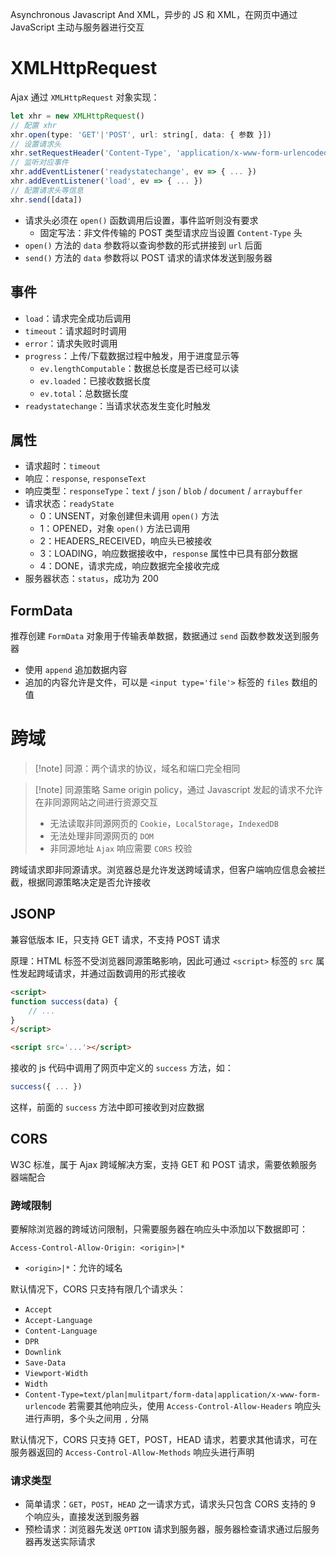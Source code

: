 Asynchronous Javascript And XML，异步的 JS 和 XML，在网页中通过 JavaScript 主动与服务器进行交互

# XMLHttpRequest

Ajax 通过 `XMLHttpRequest` 对象实现：

```javascript
let xhr = new XMLHttpRequest()
// 配置 xhr
xhr.open(type: 'GET'|'POST', url: string[, data: { 参数 }])
// 设置请求头
xhr.setRequestHeader('Content-Type', 'application/x-www-form-urlencoded')
// 监听对应事件
xhr.addEventListener('readystatechange', ev => { ... })
xhr.addEventListener('load', ev => { ... })
// 配置请求头等信息
xhr.send([data])
```

- 请求头必须在 `open()` 函数调用后设置，事件监听则没有要求
	- 固定写法：非文件传输的 POST 类型请求应当设置 `Content-Type` 头
- `open()` 方法的 `data` 参数将以查询参数的形式拼接到 `url` 后面
- `send()` 方法的 `data` 参数将以 POST 请求的请求体发送到服务器

## 事件

- `load`：请求完全成功后调用
- `timeout`：请求超时时调用
- `error`：请求失败时调用
- `progress`：上传/下载数据过程中触发，用于进度显示等
	- `ev.lengthComputable`：数据总长度是否已经可以读
	- `ev.loaded`：已接收数据长度
	- `ev.total`：总数据长度
- `readystatechange`：当请求状态发生变化时触发

## 属性

- 请求超时：`timeout`
- 响应：`response`, `responseText`
- 响应类型：`responseType`：`text` / `json` / `blob` / `document` / `arraybuffer`
- 请求状态：`readyState`
	- 0：UNSENT，对象创建但未调用 `open()` 方法
	- 1：OPENED，对象 `open()` 方法已调用
	- 2：HEADERS_RECEIVED，响应头已被接收
	- 3：LOADING，响应数据接收中，`response` 属性中已具有部分数据
	- 4：DONE，请求完成，响应数据完全接收完成
- 服务器状态：`status`，成功为 200

## FormData

推荐创建 `FormData` 对象用于传输表单数据，数据通过 `send` 函数参数发送到服务器

- 使用 `append` 追加数据内容
- 追加的内容允许是文件，可以是 `<input type='file'>` 标签的 `files` 数组的值

# 跨域

> [!note] 同源：两个请求的协议，域名和端口完全相同

> [!note] 同源策略
> Same origin policy，通过 Javascript 发起的请求不允许在非同源网站之间进行资源交互
>
>- 无法读取非同源网页的 `Cookie`，`LocalStorage`，`IndexedDB`
>- 无法处理非同源网页的 `DOM`
>- 非同源地址 `Ajax` 响应需要 `CORS` 校验

跨域请求即非同源请求。浏览器总是允许发送跨域请求，但客户端响应信息会被拦截，根据同源策略决定是否允许接收

## JSONP

兼容低版本 IE，只支持 GET 请求，不支持 POST 请求

原理：HTML 标签不受浏览器同源策略影响，因此可通过 `<script>` 标签的 `src` 属性发起跨域请求，并通过函数调用的形式接收

```HTML
<script>
function success(data) {
    // ...
}
</script>

<script src='...'></script>
```

接收的 js 代码中调用了网页中定义的 `success` 方法，如：

```javascript
success({ ... })
```

这样，前面的 `success` 方法中即可接收到对应数据

## CORS

W3C 标准，属于 Ajax 跨域解决方案，支持 GET 和 POST 请求，需要依赖服务器端配合

### 跨域限制

要解除浏览器的跨域访问限制，只需要服务器在响应头中添加以下数据即可：

```
Access-Control-Allow-Origin: <origin>|*
```

- `<origin>|*`：允许的域名

默认情况下，CORS 只支持有限几个请求头：
- `Accept`
- `Accept-Language`
- `Content-Language`
- `DPR`
- `Downlink`
- `Save-Data`
- `Viewport-Width`
- `Width`
- `Content-Type=text/plan|mulitpart/form-data|application/x-www-form-urlencode`
若需要其他响应头，使用 `Access-Control-Allow-Headers` 响应头进行声明，多个头之间用 `,` 分隔

默认情况下，CORS 只支持 GET，POST，HEAD 请求，若要求其他请求，可在服务器返回的 `Access-Control-Allow-Methods` 响应头进行声明

### 请求类型

- 简单请求：`GET`，`POST`，`HEAD` 之一请求方式，请求头只包含 CORS 支持的 9 个响应头，直接发送到服务器
- 预检请求：浏览器先发送 `OPTION` 请求到服务器，服务器检查请求通过后服务器再发送实际请求
